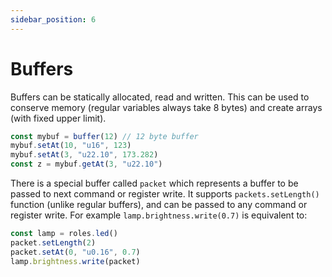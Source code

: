 ```yaml
---
sidebar_position: 6
---
```

# Buffers

Buffers can be statically allocated, read and written.
This can be used to conserve memory (regular variables always take 8 bytes)
and create arrays (with fixed upper limit).

```ts
const mybuf = buffer(12) // 12 byte buffer
mybuf.setAt(10, "u16", 123)
mybuf.setAt(3, "u22.10", 173.282)
const z = mybuf.getAt(3, "u22.10")
```

There is a special buffer called `packet` which represents a buffer to be passed to next
command or register write.
It supports `packets.setLength()` function (unlike regular buffers),
and can be passed to any command or register write.
For example `lamp.brightness.write(0.7)` is equivalent to:

```ts
const lamp = roles.led()
packet.setLength(2)
packet.setAt(0, "u0.16", 0.7)
lamp.brightness.write(packet)
```
